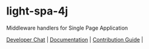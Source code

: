 # light-spa-4j
Middleware handlers for Single Page Application

[Developer Chat](https://gitter.im/networknt/light-spa-4j) |
[Documentation](https://www.networknt.com/style/light-spa-4j/) |
[Contribution Guide](https://www.networknt.com/contribute/) |


